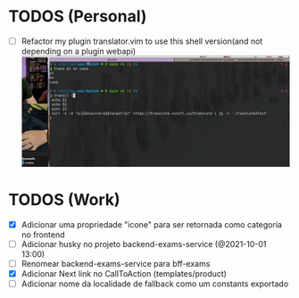 # TODOS (Personal)

- [ ] Refactor my plugin translator.vim to use this shell version(and not
  depending on a plugin webapi)
![](img/2021-09-14-00-18-55.png)

# TODOS (Work)
- [x] Adicionar uma propriedade "icone" para ser retornada como categoria no frontend
- [ ] Adicionar husky no projeto backend-exams-service (@2021-10-01 13:00)
- [ ] Renomear backend-exams-service para bff-exams
- [x] Adicionar Next link no CallToAction (templates/product)
- [ ] Adicionar nome da localidade de fallback como um constants exportado
